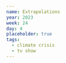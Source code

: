 ```yaml
---
name: Extrapolations
year: 2023
week: 24
day: 4
placeholder: true
tags:
  - climate crisis
  - tv show
---
```

